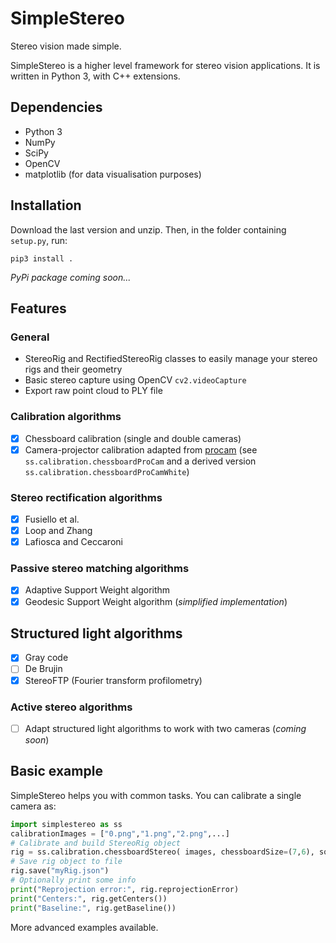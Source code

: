 # SimpleStereo
Stereo vision made simple.

SimpleStereo is a higher level framework for stereo vision applications. It is written in Python 3, with C++ extensions.

## Dependencies
* Python 3
* NumPy
* SciPy
* OpenCV
* matplotlib (for data visualisation purposes)

## Installation
Download the last version and unzip. Then, in the folder containing `setup.py`, run:
```
pip3 install .
```

*PyPi package coming soon...*

## Features

### General
* StereoRig and RectifiedStereoRig classes to easily manage your stereo rigs and their geometry
* Basic stereo capture using OpenCV `cv2.videoCapture`
* Export raw point cloud to PLY file
 
### Calibration algorithms
- [x] Chessboard calibration (single and double cameras)
- [x] Camera-projector calibration adapted from [procam](https://github.com/kamino410/procam-calibration) (see `ss.calibration.chessboardProCam` and a derived version `ss.calibration.chessboardProCamWhite`)

### Stereo rectification algorithms
- [x] Fusiello et al.
- [x] Loop and Zhang
- [x] Lafiosca and Ceccaroni

### Passive stereo matching algorithms
- [x] Adaptive Support Weight algorithm
- [x] Geodesic Support Weight algorithm (*simplified implementation*)

## Structured light algorithms
- [x] Gray code
- [ ] De Brujin
- [x] StereoFTP (Fourier transform profilometry)

### Active stereo algorithms
- [ ] Adapt structured light algorithms to work with two cameras (*coming soon*)

## Basic example
SimpleStereo helps you with common tasks. You can calibrate a single camera as:

```python
import simplestereo as ss
calibrationImages = ["0.png","1.png","2.png",...]
# Calibrate and build StereoRig object
rig = ss.calibration.chessboardStereo( images, chessboardSize=(7,6), squareSize=60.5 )
# Save rig object to file
rig.save("myRig.json")
# Optionally print some info
print("Reprojection error:", rig.reprojectionError)
print("Centers:", rig.getCenters())
print("Baseline:", rig.getBaseline())
```
    
More advanced examples available.
